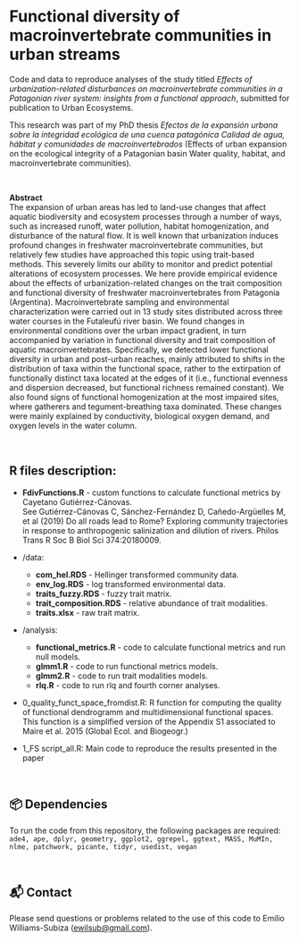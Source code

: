 # Functional diversity of macroinvertebrate communities in urban streams

Code and data to reproduce analyses of the study titled *Effects of urbanization-related disturbances on macroinvertebrate communities in a Patagonian river system: insights from a functional approach*, submitted for publication to Urban Ecosystems. </br> 


This research was part of my PhD thesis *Efectos de la expansión urbana sobre la integridad ecológica de una cuenca patagónica
Calidad de agua, hábitat y comunidades de macroinvertebrados* (Effects of urban expansion on the ecological integrity of a Patagonian basin
Water quality, habitat, and macroinvertebrate communities).</br>

&nbsp;

**Abstract** </br>
The expansion of urban areas has led to land-use changes that affect aquatic biodiversity and ecosystem processes through a number of ways, such as increased runoff, water pollution, habitat homogenization, and disturbance of the natural flow. It is well known that urbanization induces profound changes in freshwater macroinvertebrate communities, but relatively few studies have approached this topic using trait-based methods. This severely limits our ability to monitor and predict potential alterations of ecosystem processes. We here provide empirical evidence about the effects of urbanization-related changes on the trait composition and functional diversity of freshwater macroinvertebrates from Patagonia (Argentina). Macroinvertebrate sampling and environmental characterization were carried out in 13 study sites distributed across three water courses in the Futaleufú river basin. We found changes in environmental conditions over the urban impact gradient, in turn accompanied by variation in functional diversity and trait composition of aquatic macroinvertebrates. Specifically, we detected lower functional diversity in urban and post-urban reaches, mainly attributed to shifts in the distribution of taxa within the functional space, rather to the extirpation of functionally distinct taxa located at the edges of it (i.e., functional evenness and dispersion decreased, but functional richness remained constant). We also found signs of functional homogenization at the most impaired sites, where gatherers and tegument-breathing taxa dominated. These changes were mainly explained by conductivity, biological oxygen demand, and oxygen levels in the water column.

&nbsp;

## R files description:
* **FdivFunctions.R** - custom functions to calculate functional metrics  by Cayetano Gutiérrez-Cánovas. </br>See Gutiérrez-Cánovas C, Sánchez-Fernández D, Cañedo-Argüelles M, et al (2019) Do all roads lead to Rome? Exploring community trajectories in response to anthropogenic salinization and dilution of rivers. Philos Trans R Soc B Biol Sci 374:20180009.

* /data:
  * **com_hel.RDS** - Hellinger transformed community data.
  * **env_log.RDS** - log transformed environmental data.
  * **traits_fuzzy.RDS** - fuzzy trait matrix.
  * **trait_composition.RDS** - relative abundance of trait modalities.
  * **traits.xlsx** - raw trait matrix.
* /analysis:
  * **functional_metrics.R** - code to calculate functional metrics and run null models.
  * **glmm1.R** - code to run functional metrics models.
  * **glmm2.R** - code to run trait modalities models.
  * **rlq.R** - code to run rlq and fourth corner analyses.
  
* 0_quality_funct_space_fromdist.R: R function for computing the quality of functional dendrogramm and multidimensional functional spaces. This function is a simplified version of the Appendix S1 associated to Maire et al. 2015 (Global Ecol. and Biogeogr.)
* 1_FS script_all.R: Main code to reproduce the results presented in the paper

&nbsp;

## 📦 Dependencies
To run the code from this repository, the following packages are required: 
```ade4, ape, dplyr, geometry, ggplot2, ggrepel, ggtext, MASS, MuMIn, nlme, patchwork, picante, tidyr, usedist, vegan```

&nbsp;

## 📬 Contact
Please send questions or problems related to the use of this code to Emilio Williams-Subiza (ewilsub@gmail.com).
